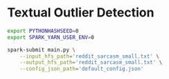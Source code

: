# Textual Outlier Detection


```bash
export PYTHONHASHSEED=0
export SPARK_YARN_USER_ENV=0

spark-submit main.py \
    --input_hfs_path='reddit_sarcasm_small.txt' \
    --output_hfs_path='reddit_sarcasm_small.txt' \
    --config_json_path='default_config.json'
    
```